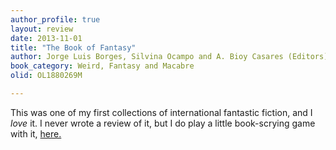 ```yaml
---
author_profile: true
layout: review
date: 2013-11-01
title: "The Book of Fantasy"
author: Jorge Luis Borges, Silvina Ocampo and A. Bioy Casares (Editors)
book_category: Weird, Fantasy and Macabre
olid: OL1880269M

---
```


This was one of my first collections of international fantastic fiction, and I *love* it. I never wrote a review of it, but I do play a little book-scrying game with it, [here.](https://multoghost.wordpress.com/2013/11/01/chatting-with-the-books-spirits-again/)

